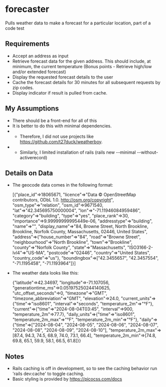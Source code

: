 # forecaster

Pulls weather data to make a forecast for a particular location, part of a code test

## Requirements

- Accept an address as input
- Retrieve forecast data for the given address. This should include, at minimum, the
  current temperature (Bonus points - Retrieve high/low and/or extended forecast)
- Display the requested forecast details to the user
- Cache the forecast details for 30 minutes for all subsequent requests by zip codes.
- Display indicator if result is pulled from cache.

## My Assumptions

- There should be a front-end for all of this
- It is better to do this with minimal dependencies.
- - Therefore, I did not use projects like <https://github.com/t27duck/weatherboy>.
- - Similarly, I limited installation of rails (rails new --minimal --without-activerecord)

## Details on Data

- The geocode data comes in the following format:

    [{"place_id"=>18065671, "licence"=>"Data © OpenStreetMap contributors, ODbL 1.0. http://osm.org/copyright", "osm_type"=>"relation", "osm_id"=>9671540, "lat"=>"42.345695750000004", "lon"=>"-71.11946084959486", "category"=>"building", "type"=>"yes", "place_rank"=>30, "importance"=>9.99999999995449e-06, "addresstype"=>"building", "name"=>"", "display_name"=>"84, Browne Street, North Brookline, Brookline, Norfolk County, Massachusetts, 02446, United States", "address"=>{"house_number"=>"84", "road"=>"Browne Street", "neighbourhood"=>"North Brookline", "town"=>"Brookline", "county"=>"Norfolk County", "state"=>"Massachusetts", "ISO3166-2-lvl4"=>"US-MA", "postcode"=>"02446", "country"=>"United States", "country_code"=>"us"}, "boundingbox"=>["42.3455657", "42.3457554", "-71.1195458", "-71.1193964"]}]

- The weather data looks like this:

    {"latitude"=>42.34697, "longitude"=>-71.107056, "generationtime_ms"=>0.051975250244140625, "utc_offset_seconds"=>0, "timezone"=>"GMT", "timezone_abbreviation"=>"GMT", "elevation"=>24.0, "current_units"=>{"time"=>"iso8601", "interval"=>"seconds", "temperature_2m"=>"°F"}, "current"=>{"time"=>"2024-08-04T03:45", "interval"=>900, "temperature_2m"=>77.7}, "daily_units"=>{"time"=>"iso8601", "temperature_2m_max"=>"°F", "temperature_2m_min"=>"°F"}, "daily"=>{"time"=>["2024-08-04", "2024-08-05", "2024-08-06", "2024-08-07", "2024-08-08", "2024-08-09", "2024-08-10"], "temperature_2m_max"=>[87.4, 94.3, 74.5, 68.9, 74.0, 73.1, 66.4], "temperature_2m_min"=>[74.8, 69.8, 65.1, 59.9, 58.1, 66.5, 61.8]}}

## Notes

- Rails caching is off in development, so to see the caching behavior run 'rails dev:cache' to toggle caching.
- Basic styling is provided by <https://picocss.com/docs>
